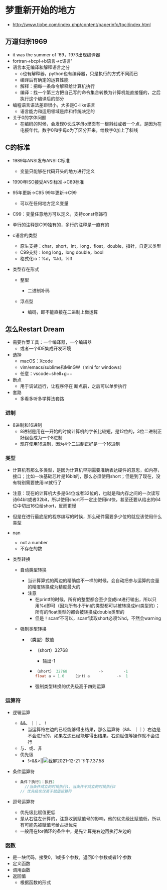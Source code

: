 # 梦重新开始的地方

- http://www.tiobe.com/index.php/content/paperinfo/tpci/index.html

## 万道归宗1969

- it was the summer of '69，1973出现编译器
- fortran->bcpl->b语言->c语言'
- 语言本无编译和解释语言之分
  - c也有解释器，python也有编译器，只是执行的方式不同而已
  - 编译后有确定的运算性能
  - 解释：把每一条命令解释给计算机执行
  - 编译：找一个第三方把自己写的命令集合转换为计算机能直接懂的，之后执行这个编译后的部分
- 编程语言语法差距很小，大多是C-like语言
  - 语言能力和适用领域是库和传统决定的
- 关于0的字体问题
  - 在编码的时候，会发现0长成字母o里面有一根斜线或者一个点，是因为在电报年代，数字0和字母o为了区分开来，给数字0加上了斜线
  

## C的标准

- 1989年ANSI发布ANSI C标准
  - 变量只能够在代码开头的地方进行定义
- 1990年ISO接受ANSI标准->C89标准
- 95年更新->C95      99年更新->C99
  - 可以在任何地方定义变量
- C99：变量任意地方可以定义，支持const修饰符
- 单行的注释是C99独有的，多行的注释是一直有的
- c语言的类型
  - 原生支持：char，short，int，long，float，double，指针，自定义类型
  - C99支持：long long，long double，bool
  - 格式化io：%d，%ld，%lf

- 类型存在形式
  - 整型
    - 二进制补码

  - 浮点型
    - 编码，即不能直接在二进制上做运算


## 怎么Restart Dream

- 需要作案工具：一个编译器，一个编辑器
  - 或者一个IDE集成开发环境
- 选择
  - macOS：Xcode
  - vim/emacs/sublime和MinGW（mini for windows）
  - 任意：vscode+shell+g++
- 断点
  - 用于调试运行，让程序停在 断点前，之后可以单步执行
- 套路
  - 多看多听多学算法套路

### 进制

- 8进制和16进制
  - 8进制是用在一开始的时候计算机的字长比较短，是12位的，3位二进制正好组合成为一个8进制
  - 现在使用16进制，因为4个二进制正好是一个16进制



### 类型

-  计算机有那么多类型，是因为计算机早期需要准确表达硬件的意思，如内存，接口；比如一块基础芯片是16bit的，那么必须使用short；但是到了现在，没有特别需要使用int就行了

  - 注意：现在的计算机大多是64位或者32位的，也就是和内存之间的一次读写诗64bit或者32bit，所以使用short不一定比使用int快，甚至还要从给出的64位中切出16位给short，反而更慢
  - 但是在进行最底层的程序编写的时候，那么硬件需要多少位的就应该使用什么类型

- nan

  - not a number
  - 不存在的数

- 类型转换

  - 自动类型转换

    - 当计算算式的两边的精确度不一样的时候，会自动把参与运算的变量的精度转换成为精度最大的
    - 注意
      - 在printf的时候，所有的整型都会至少变成int进行输出，所以只用%d即可（因为所有小于int的类型都可以被转换成int类型的）；所有的float类型的都会被转换成double类型的
      - 但是！scanf不可以，scanf读取short必须%hd，不然会warning

  - 强制类型转换

    - （类型）数值

      - （short）32768

        - 输出-1

      - ```c
        （short） 32768              ->         -1
        float a = 1.0    （int）a            ->  1
        ```

      - 强制类型转换的优先级高于四则运算

### 运算符

- 逻辑运算
  - &&、｜｜、！
    - 当运算符左边的已经能够得出结果，那么运算符（&&、｜｜）右边是不会进行的，如果左边已经能够得出结果，右边赋值等操作就不会进行
  - 与、或、非
  - 优先级
    - !>&&>||![截屏2021-12-21 下午7.37.58](https://tva1.sinaimg.cn/large/008i3skNly1gxlosaq8gwj31340sywge.jpg)

- 条件运算符

  - ```c
    条件？执行1：执行2
      //当条件成立的时候执行1，当条件不成立的时候执行2
    // 优先级仅仅高于赋值运算符
    ```

- 逗号运算符

  - 优先级比赋值更低
  - 是从右往左计算的，注意收到赋值号的影响，他的优先级比赋值低，所以有可能先被赋值号给占据优先
  - 一般用在for循环的条件中，是先计算完右边再执行左边的

### 函数

- 是一块代码，接受0，1或多个参数，返回0个参数或者1个参数
- 定义函数
- 调用函数
- 返回值
  - 根据函数的形式

